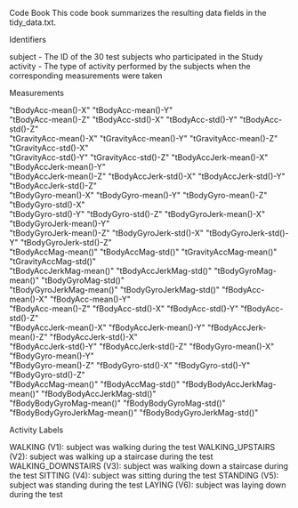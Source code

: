 Code Book
This code book summarizes the resulting data fields in the tidy_data.txt.

Identifiers

subject - The ID of the 30 test subjects who participated in the Study
activity - The type of activity performed by the subjects when the corresponding measurements were taken

Measurements

"tBodyAcc-mean()-X"            "tBodyAcc-mean()-Y"          
"tBodyAcc-mean()-Z"            "tBodyAcc-std()-X"            "tBodyAcc-std()-Y"            "tBodyAcc-std()-Z"           
"tGravityAcc-mean()-X"         "tGravityAcc-mean()-Y"        "tGravityAcc-mean()-Z"        "tGravityAcc-std()-X"        
"tGravityAcc-std()-Y"         "tGravityAcc-std()-Z"         "tBodyAccJerk-mean()-X"       "tBodyAccJerk-mean()-Y"      
"tBodyAccJerk-mean()-Z"       "tBodyAccJerk-std()-X"        "tBodyAccJerk-std()-Y"        "tBodyAccJerk-std()-Z"       
"tBodyGyro-mean()-X"          "tBodyGyro-mean()-Y"          "tBodyGyro-mean()-Z"          "tBodyGyro-std()-X"          
"tBodyGyro-std()-Y"           "tBodyGyro-std()-Z"           "tBodyGyroJerk-mean()-X"      "tBodyGyroJerk-mean()-Y"     
"tBodyGyroJerk-mean()-Z"      "tBodyGyroJerk-std()-X"       "tBodyGyroJerk-std()-Y"       "tBodyGyroJerk-std()-Z"      
"tBodyAccMag-mean()"          "tBodyAccMag-std()"           "tGravityAccMag-mean()"       "tGravityAccMag-std()"       
"tBodyAccJerkMag-mean()"      "tBodyAccJerkMag-std()"       "tBodyGyroMag-mean()"         "tBodyGyroMag-std()"         
"tBodyGyroJerkMag-mean()"     "tBodyGyroJerkMag-std()"      "fBodyAcc-mean()-X"           "fBodyAcc-mean()-Y"          
"fBodyAcc-mean()-Z"           "fBodyAcc-std()-X"            "fBodyAcc-std()-Y"            "fBodyAcc-std()-Z"           
"fBodyAccJerk-mean()-X"       "fBodyAccJerk-mean()-Y"       "fBodyAccJerk-mean()-Z"       "fBodyAccJerk-std()-X"       
"fBodyAccJerk-std()-Y"        "fBodyAccJerk-std()-Z"        "fBodyGyro-mean()-X"          "fBodyGyro-mean()-Y"         
"fBodyGyro-mean()-Z"          "fBodyGyro-std()-X"           "fBodyGyro-std()-Y"           "fBodyGyro-std()-Z"          
"fBodyAccMag-mean()"          "fBodyAccMag-std()"           "fBodyBodyAccJerkMag-mean()"  "fBodyBodyAccJerkMag-std()"  
"fBodyBodyGyroMag-mean()"     "fBodyBodyGyroMag-std()"      "fBodyBodyGyroJerkMag-mean()" "fBodyBodyGyroJerkMag-std()" 

Activity Labels

WALKING (V1):              subject was walking during the test
WALKING_UPSTAIRS (V2):     subject was walking up a staircase during the test
WALKING_DOWNSTAIRS (V3):   subject was walking down a staircase during the test
SITTING (V4):              subject was sitting during the test
STANDING (V5):             subject was standing during the test
LAYING (V6):               subject was laying down during the test